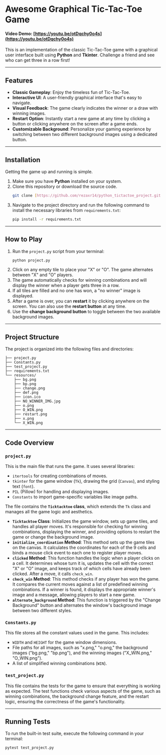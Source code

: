 # Awesome Graphical Tic-Tac-Toe Game

#### Video Demo: [https://youtu.be/otDqchy0o4s](https://youtu.be/otDqchy0o4s)

This is an implementation of the classic Tic-Tac-Toe game with a graphical user interface built using **Python** and **Tkinter**. Challenge a friend and see who can get three in a row first!

***

## Features

* **Classic Gameplay**: Enjoy the timeless fun of Tic-Tac-Toe.
* **Interactive UI**: A user-friendly graphical interface that's easy to navigate.
* **Visual Feedback**: The game clearly indicates the winner or a draw with winning images.
* **Restart Option**: Instantly start a new game at any time by clicking a button or clicking anywhere on the screen after a game ends.
* **Customizable Background**: Personalize your gaming experience by switching between two different background images using a dedicated button.

***

## Installation

Getting the game up and running is simple.

1.  Make sure you have **Python** installed on your system.
2.  Clone this repository or download the source code.
    ```bash
    git clone [https://github.com/rezaxr14/python_tictactoe_project.git](https://github.com/rezaxr14/python_tictactoe_project.git)
    ```
3.  Navigate to the project directory and run the following command to install the necessary libraries from `requirements.txt`:
    ```bash
    pip install -r requirements.txt
    ```

***

## How to Play

1.  Run the `project.py` script from your terminal:
    ```bash
    python project.py
    ```
2.  Click on any empty tile to place your "X" or "O". The game alternates between "X" and "O" players.
3.  The game automatically checks for winning combinations and will display the winner when a player gets three in a row.
4.  If all tiles are filled and no one has won, a "no winner" image is displayed.
5.  After a game is over, you can **restart** it by clicking anywhere on the screen. You can also use the **restart button** at any time.
6.  Use the **change background button** to toggle between the two available background images.

***

## Project Structure

The project is organized into the following files and directories:
```
├── project.py
├── Constants.py
├── test_project.py
├── requirements.txt
└── resources/
    ├── bg.png
    ├── bp.png
    ├── change.png
    ├── def.png
    ├── icon.ico
    ├── NO_WINNER_IMG.jpg
    ├── o.png
    ├── O_WIN.png
    ├── restart.png
    ├── x.png
    └── X_WIN.png
```
***

## Code Overview

### `project.py`

This is the main file that runs the game. It uses several libraries:
* `itertools` for creating combinations of moves.
* `tkinter` for the game window (`Tk`), drawing the grid (`Canvas`), and styling text (`font`).
* `PIL` (Pillow) for handling and displaying images.
* `Constants` to import game-specific variables like image paths.

The file contains the **`Ticktacktoe` class**, which extends the `Tk` class and manages all the game logic and aesthetics.

* **`Ticktacktoe` Class**: Initializes the game window, sets up game tiles, and handles all player moves. It's responsible for checking for winning combinations, displaying the winner, and providing options to restart the game or change the background image.
* **`initialize_coordination` Method**: This method sets up the game tiles on the canvas. It calculates the coordinates for each of the 9 cells and binds a mouse click event to each one to register player moves.
* **`clicked` Method**: This function handles the logic when a player clicks on a cell. It determines whose turn it is, updates the cell with the correct "X" or "O" image, and keeps track of which cells have already been clicked. After a move, it calls `check_win`.
* **`check_win` Method**: This method checks if any player has won the game. It compares the current moves against a list of predefined winning combinations. If a winner is found, it displays the appropriate winner's image and a message, allowing players to start a new game.
* **`alternate_background` Method**: This function is triggered by the "Change Background" button and alternates the window's background image between two different styles.

### `Constants.py`

This file stores all the constant values used in the game. This includes:
* `WIDTH` and `HEIGHT` for the game window dimensions.
* File paths for all images, such as "x.png," "o.png," the background images ("bg.png," "bp.png"), and the winning images ("X_WIN.png," "O_WIN.png").
* A list of simplified winning combinations (`WIN`).

### `test_project.py`

This file contains the tests for the game to ensure that everything is working as expected. The test functions check various aspects of the game, such as winning combinations, the background change feature, and the restart logic, ensuring the correctness of the game's functionality.

***

## Running Tests

To run the built-in test suite, execute the following command in your terminal:

```bash
pytest test_project.py